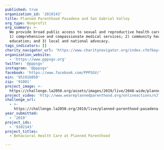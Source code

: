 ```yaml
---
published: true
organization_id: '2019143'
title: Planned Parenthood Pasadena and San Gabriel Valley
org_type: Nonprofit
org_summary: >-
  We provide broad public access to sexual and reproductive health care through
  1) comprehensive and compassionate medical services; 2) community health
  education; and 3) local and national advocacy.
tags_indicators: []
charity_navigator_url: 'https://www.charitynavigator.org/index.cfm?bay=search.profile&ein=951916050'
organization_website:
  - 'https://www.pppsgv.org'
twitter: '@pppsgv'
instagram: '@pppsgv'
facebook: 'https://www.facebook.com/PPPSGV/'
ein: '951916050'
zip: '91001'
project_image: >-
  https://challenge.la2050.org/assets/images/2019/live/2048-wide/planned-parenthood-pasadena-and-san-gabriel-valley.jpg
project_video: 'http://www.weareplannedparenthood.org/onlineactions/nJT69mwMk0SfsDltv9tFnA2'
challenge_url:
  - >-
    https://challenge.la2050.org/2019/live/planned-parenthood-pasadena-and-san-gabriel-valley/
year_submitted:
  - '2019'
project_ids:
  - '9102143'
project_titles:
  - Behavioral Health Care at Planned Parenthood

---
```

